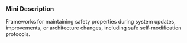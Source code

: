 ### Mini Description

Frameworks for maintaining safety properties during system updates, improvements, or architecture changes, including safe self-modification protocols.
